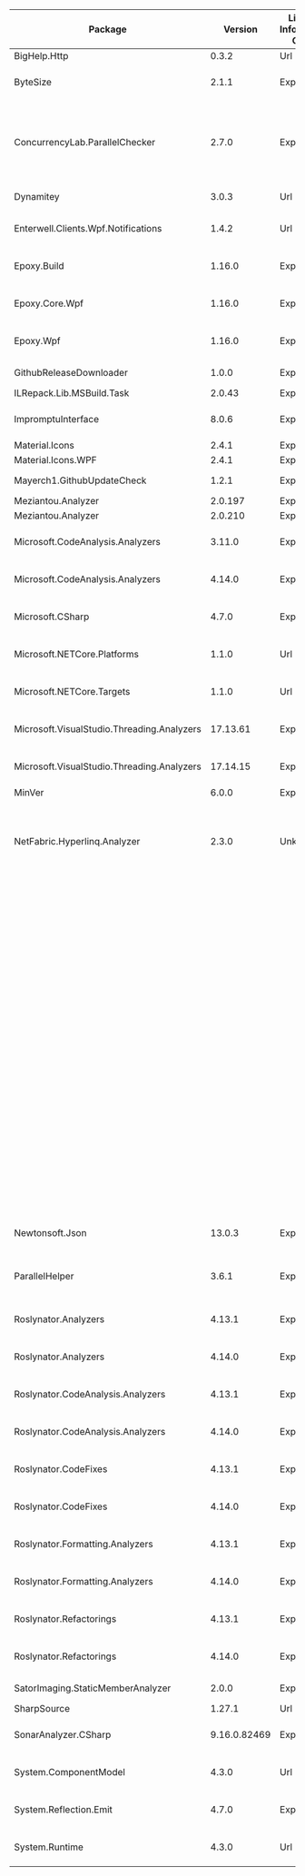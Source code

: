 | Package                                    | Version      | License Information Origin | License Expression                                                           | License Url                                                                  | Copyright                                                                                  | Authors                                           | Package Project Url                                          | Error                                                  | Error Context                                                                                         |
| ------------------------------------------ | ------------ | -------------------------- | ---------------------------------------------------------------------------- | ---------------------------------------------------------------------------- | ------------------------------------------------------------------------------------------ | ------------------------------------------------- | ------------------------------------------------------------ | ------------------------------------------------------ | ----------------------------------------------------------------------------------------------------- |
| BigHelp.Http                               | 0.3.2        | Url                        | https://opensource.org/licenses/MIT                                          | https://opensource.org/licenses/MIT                                          | Matheus Moreira                                                                            | Matheus Moreira                                   | https://github.com/mmoreira2000/BigHelp                      |                                                        |                                                                                                       |
| ByteSize                                   | 2.1.1        | Expression                 | MIT                                                                          | https://licenses.nuget.org/MIT                                               | Copyright © Omar Khudeira 2013-2022                                                        | Omar Khudeira                                     | https://github.com/omar/ByteSize                             |                                                        |                                                                                                       |
| ConcurrencyLab.ParallelChecker             | 2.7.0        | Expression                 | MIT                                                                          | https://licenses.nuget.org/MIT                                               | Copyright © 2017-2022 Prof. Dr. Luc Bläser, OST - Ostschweizer Fachhochschule, Switzerland | Prof. Dr. Luc Bläser                              | https://github.com/blaeser/parallelchecker                   |                                                        |                                                                                                       |
| Dynamitey                                  | 3.0.3        | Url                        | Apache-2.0                                                                   | http://www.apache.org/licenses/LICENSE-2.0                                   | Copyright 2017 Ekon Benefits                                                               | Dynamitey                                         | https://github.com/ekonbenefits/dynamitey                    |                                                        |                                                                                                       |
| Enterwell.Clients.Wpf.Notifications        | 1.4.2        | Url                        | https://raw.githubusercontent.com/Enterwell/Wpf.Notifications/master/LICENSE | https://raw.githubusercontent.com/Enterwell/Wpf.Notifications/master/LICENSE | Copyright (c) Enterwell d.o.o. 2017-2018                                                   | Enterwell d.o.o.                                  | https://github.com/Enterwell/Wpf.Notifications               |                                                        |                                                                                                       |
| Epoxy.Build                                | 1.16.0       | Expression                 | Apache-2.0                                                                   | https://licenses.nuget.org/Apache-2.0                                        | Copyright (c) Kouji Matsui                                                                 | Kouji Matsui (@kozy_kekyo, @kekyo@mastodon.cloud) | https://github.com/kekyo/Epoxy.git                           |                                                        |                                                                                                       |
| Epoxy.Core.Wpf                             | 1.16.0       | Expression                 | Apache-2.0                                                                   | https://licenses.nuget.org/Apache-2.0                                        | Copyright (c) Kouji Matsui                                                                 | Kouji Matsui (@kozy_kekyo, @kekyo@mastodon.cloud) | https://github.com/kekyo/Epoxy.git                           |                                                        |                                                                                                       |
| Epoxy.Wpf                                  | 1.16.0       | Expression                 | Apache-2.0                                                                   | https://licenses.nuget.org/Apache-2.0                                        | Copyright (c) Kouji Matsui                                                                 | Kouji Matsui (@kozy_kekyo, @kekyo@mastodon.cloud) | https://github.com/kekyo/Epoxy.git                           |                                                        |                                                                                                       |
| GithubReleaseDownloader                    | 1.0.0        | Expression                 | MIT                                                                          | https://licenses.nuget.org/MIT                                               | Russell Camo 2023                                                                          | russkyc                                           | https://github.com/russkyc/github-release-downloader         |                                                        |                                                                                                       |
| ILRepack.Lib.MSBuild.Task                  | 2.0.43       | Expression                 | MIT                                                                          | https://licenses.nuget.org/MIT                                               | RBSoft                                                                                     | RBSoft                                            | https://github.com/ravibpatel/ILRepack.Lib.MSBuild.Task      |                                                        |                                                                                                       |
| ImpromptuInterface                         | 8.0.6        | Expression                 | Apache-2.0                                                                   | https://licenses.nuget.org/Apache-2.0                                        | Copyright © Contributors 2010-2017                                                         | jbtule                                            | https://github.com/ekonbenefits/impromptu-interface          |                                                        |                                                                                                       |
| Material.Icons                             | 2.4.1        | Expression                 | MIT                                                                          | https://licenses.nuget.org/MIT                                               |                                                                                            | SKProCH                                           | https://github.com/SKProCH/Material.Icons/                   |                                                        |                                                                                                       |
| Material.Icons.WPF                         | 2.4.1        | Expression                 | MIT                                                                          | https://licenses.nuget.org/MIT                                               |                                                                                            | SKProCH                                           | https://github.com/SKProCH/Material.Icons/                   |                                                        |                                                                                                       |
| Mayerch1.GithubUpdateCheck                 | 1.2.1        | Expression                 | MIT                                                                          | https://licenses.nuget.org/MIT                                               | (c) - Christian Mayer 2022                                                                 | Christian Mayer                                   | https://github.com/Mayerch1/GithubUpdateCheck                |                                                        |                                                                                                       |
| Meziantou.Analyzer                         | 2.0.197      | Expression                 | MIT                                                                          | https://licenses.nuget.org/MIT                                               |                                                                                            | Meziantou                                         | https://github.com/meziantou/Meziantou.Analyzer              |                                                        |                                                                                                       |
| Meziantou.Analyzer                         | 2.0.210      | Expression                 | MIT                                                                          | https://licenses.nuget.org/MIT                                               |                                                                                            | Meziantou                                         | https://github.com/meziantou/Meziantou.Analyzer              |                                                        |                                                                                                       |
| Microsoft.CodeAnalysis.Analyzers           | 3.11.0       | Expression                 | MIT                                                                          | https://licenses.nuget.org/MIT                                               | © Microsoft Corporation. All rights reserved.                                              | Microsoft                                         | https://github.com/dotnet/roslyn-analyzers                   |                                                        |                                                                                                       |
| Microsoft.CodeAnalysis.Analyzers           | 4.14.0       | Expression                 | MIT                                                                          | https://licenses.nuget.org/MIT                                               | © Microsoft Corporation. All rights reserved.                                              | Microsoft                                         | https://github.com/dotnet/roslyn                             |                                                        |                                                                                                       |
| Microsoft.CSharp                           | 4.7.0        | Expression                 | MIT                                                                          | https://licenses.nuget.org/MIT                                               | © Microsoft Corporation. All rights reserved.                                              | Microsoft                                         | https://github.com/dotnet/corefx                             |                                                        |                                                                                                       |
| Microsoft.NETCore.Platforms                | 1.1.0        | Url                        | http://go.microsoft.com/fwlink/?LinkId=329770                                | http://go.microsoft.com/fwlink/?LinkId=329770                                | © Microsoft Corporation.  All rights reserved.                                             | Microsoft                                         | https://dot.net/                                             |                                                        |                                                                                                       |
| Microsoft.NETCore.Targets                  | 1.1.0        | Url                        | http://go.microsoft.com/fwlink/?LinkId=329770                                | http://go.microsoft.com/fwlink/?LinkId=329770                                | © Microsoft Corporation.  All rights reserved.                                             | Microsoft                                         | https://dot.net/                                             |                                                        |                                                                                                       |
| Microsoft.VisualStudio.Threading.Analyzers | 17.13.61     | Expression                 | MIT                                                                          | https://licenses.nuget.org/MIT                                               | © Microsoft Corporation. All rights reserved.                                              | Microsoft                                         | https://microsoft.github.io/vs-threading/                    |                                                        |                                                                                                       |
| Microsoft.VisualStudio.Threading.Analyzers | 17.14.15     | Expression                 | MIT                                                                          | https://licenses.nuget.org/MIT                                               | © Microsoft Corporation. All rights reserved.                                              | Microsoft                                         | https://microsoft.github.io/vs-threading/                    |                                                        |                                                                                                       |
| MinVer                                     | 6.0.0        | Expression                 | Apache-2.0                                                                   | https://licenses.nuget.org/Apache-2.0                                        |                                                                                            | MinVer                                            | https://github.com/adamralph/minver                          |                                                        |                                                                                                       |
| NetFabric.Hyperlinq.Analyzer               | 2.3.0        | Unknown                    |                                                                              | https://aka.ms/deprecateLicenseUrl                                           | Copyright 2019-2023 Antao Almada                                                           | Antao Almada                                      |                                                              | Validation for licenses of type File not yet supported | D:\projects\ymm4plugins\YMM4ObjectListPlugin\libs\YmmeUtil\src\YmmeUtil.Bridge\YmmeUtil.Bridge.csproj |
|                                            |              |                            |                                                                              |                                                                              |                                                                                            |                                                   |                                                              | Validation for licenses of type File not yet supported | D:\projects\ymm4plugins\YMM4ObjectListPlugin\libs\YmmeUtil\src\YmmeUtil.Common\YmmeUtil.Common.csproj |
|                                            |              |                            |                                                                              |                                                                              |                                                                                            |                                                   |                                                              | Validation for licenses of type File not yet supported | D:\projects\ymm4plugins\YMM4ObjectListPlugin\libs\YmmeUtil\src\YmmeUtil.Common\YmmeUtil.Common.csproj |
|                                            |              |                            |                                                                              |                                                                              |                                                                                            |                                                   |                                                              | Validation for licenses of type File not yet supported | D:\projects\ymm4plugins\YMM4ObjectListPlugin\libs\YmmeUtil\src\YmmeUtil.Ymm4\YmmeUtil.Ymm4.csproj     |
|                                            |              |                            |                                                                              |                                                                              |                                                                                            |                                                   |                                                              | Validation for licenses of type File not yet supported | D:\projects\ymm4plugins\YMM4ObjectListPlugin\src\YMM4ObjectListPlugin\ObjectList.csproj               |
| Newtonsoft.Json                            | 13.0.3       | Expression                 | MIT                                                                          | https://licenses.nuget.org/MIT                                               | Copyright © James Newton-King 2008                                                         | James Newton-King                                 | https://www.newtonsoft.com/json                              |                                                        |                                                                                                       |
| ParallelHelper                             | 3.6.1        | Expression                 | GPL-3.0-only                                                                 | https://licenses.nuget.org/GPL-3.0-only                                      | Copyright (C) 2022 - 2023  Christoph Amrein                                                | Christoph Amrein                                  | https://github.com/Concurrency-Lab/ParallelHelper            |                                                        |                                                                                                       |
| Roslynator.Analyzers                       | 4.13.1       | Expression                 | Apache-2.0                                                                   | https://licenses.nuget.org/Apache-2.0                                        | Copyright (c) 2016-2023 Josef Pihrt                                                        | Josef Pihrt                                       | https://github.com/dotnet/roslynator                         |                                                        |                                                                                                       |
| Roslynator.Analyzers                       | 4.14.0       | Expression                 | Apache-2.0                                                                   | https://licenses.nuget.org/Apache-2.0                                        | Copyright (c) 2016-2023 Josef Pihrt                                                        | Josef Pihrt                                       | https://github.com/dotnet/roslynator                         |                                                        |                                                                                                       |
| Roslynator.CodeAnalysis.Analyzers          | 4.13.1       | Expression                 | Apache-2.0                                                                   | https://licenses.nuget.org/Apache-2.0                                        | Copyright (c) 2016-2023 Josef Pihrt                                                        | Josef Pihrt                                       | https://github.com/dotnet/roslynator                         |                                                        |                                                                                                       |
| Roslynator.CodeAnalysis.Analyzers          | 4.14.0       | Expression                 | Apache-2.0                                                                   | https://licenses.nuget.org/Apache-2.0                                        | Copyright (c) 2016-2023 Josef Pihrt                                                        | Josef Pihrt                                       | https://github.com/dotnet/roslynator                         |                                                        |                                                                                                       |
| Roslynator.CodeFixes                       | 4.13.1       | Expression                 | Apache-2.0                                                                   | https://licenses.nuget.org/Apache-2.0                                        | Copyright (c) 2016-2024 Josef Pihrt                                                        | Josef Pihrt                                       | https://github.com/dotnet/roslynator                         |                                                        |                                                                                                       |
| Roslynator.CodeFixes                       | 4.14.0       | Expression                 | Apache-2.0                                                                   | https://licenses.nuget.org/Apache-2.0                                        | Copyright (c) 2016-2024 Josef Pihrt                                                        | Josef Pihrt                                       | https://github.com/dotnet/roslynator                         |                                                        |                                                                                                       |
| Roslynator.Formatting.Analyzers            | 4.13.1       | Expression                 | Apache-2.0                                                                   | https://licenses.nuget.org/Apache-2.0                                        | Copyright (c) 2016-2023 Josef Pihrt                                                        | Josef Pihrt                                       | https://github.com/dotnet/roslynator                         |                                                        |                                                                                                       |
| Roslynator.Formatting.Analyzers            | 4.14.0       | Expression                 | Apache-2.0                                                                   | https://licenses.nuget.org/Apache-2.0                                        | Copyright (c) 2016-2023 Josef Pihrt                                                        | Josef Pihrt                                       | https://github.com/dotnet/roslynator                         |                                                        |                                                                                                       |
| Roslynator.Refactorings                    | 4.13.1       | Expression                 | Apache-2.0                                                                   | https://licenses.nuget.org/Apache-2.0                                        | Copyright (c) 2016-2024 Josef Pihrt                                                        | Josef Pihrt                                       | https://github.com/dotnet/roslynator                         |                                                        |                                                                                                       |
| Roslynator.Refactorings                    | 4.14.0       | Expression                 | Apache-2.0                                                                   | https://licenses.nuget.org/Apache-2.0                                        | Copyright (c) 2016-2024 Josef Pihrt                                                        | Josef Pihrt                                       | https://github.com/dotnet/roslynator                         |                                                        |                                                                                                       |
| SatorImaging.StaticMemberAnalyzer          | 2.0.0        | Expression                 | MIT                                                                          | https://licenses.nuget.org/MIT                                               | (c) 2024 Sator Imaging                                                                     | Sator Imaging                                     | https://x.com/sator_imaging                                  |                                                        |                                                                                                       |
| SharpSource                                | 1.27.1       | Url                        | https://github.com/Vannevelj/SharpSource/blob/master/LICENSE.md              | https://github.com/Vannevelj/SharpSource/blob/master/LICENSE.md              | Copyright                                                                                  | Jeroen Vannevel                                   | https://github.com/Vannevelj/SharpSource                     |                                                        |                                                                                                       |
| SonarAnalyzer.CSharp                       | 9.16.0.82469 | Expression                 | LGPL-3.0-only                                                                | https://licenses.nuget.org/LGPL-3.0-only                                     | Copyright © 2015-2023 SonarSource SA                                                       | SonarSource                                       | https://redirect.sonarsource.com/doc/sonar-visualstudio.html |                                                        |                                                                                                       |
| System.ComponentModel                      | 4.3.0        | Url                        | http://go.microsoft.com/fwlink/?LinkId=329770                                | http://go.microsoft.com/fwlink/?LinkId=329770                                | © Microsoft Corporation.  All rights reserved.                                             | Microsoft                                         | https://dot.net/                                             |                                                        |                                                                                                       |
| System.Reflection.Emit                     | 4.7.0        | Expression                 | MIT                                                                          | https://licenses.nuget.org/MIT                                               | © Microsoft Corporation. All rights reserved.                                              | Microsoft                                         | https://github.com/dotnet/corefx                             |                                                        |                                                                                                       |
| System.Runtime                             | 4.3.0        | Url                        | http://go.microsoft.com/fwlink/?LinkId=329770                                | http://go.microsoft.com/fwlink/?LinkId=329770                                | © Microsoft Corporation.  All rights reserved.                                             | Microsoft                                         | https://dot.net/                                             |                                                        |                                                                                                       |
